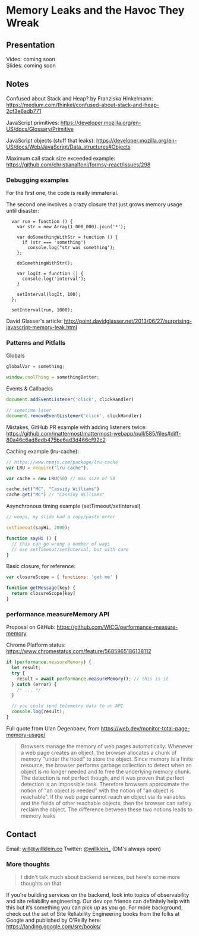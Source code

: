 # Memory Leaks and the Havoc They Wreak

## Presentation

Video: coming soon  
Slides: coming soon

## Notes

Confused about Stack and Heap? by Franziska Hinkelmann: https://medium.com/fhinkel/confused-about-stack-and-heap-2cf3e6adb771

JavaScript primitives: https://developer.mozilla.org/en-US/docs/Glossary/Primitive

JavaScript objects (stuff that leaks): https://developer.mozilla.org/en-US/docs/Web/JavaScript/Data_structures#Objects

Maximum call stack size exceeded example: https://github.com/christianalfoni/formsy-react/issues/298

### Debugging examples

For the first one, the code is really immaterial.

The second one involves a crazy closure that just grows memory usage until disaster:

```
  var run = function () {
    var str = new Array(1_000_000).join('*');

    var doSomethingWithStr = function () {
      if (str === 'something')
        console.log("str was something");
    };

    doSomethingWithStr();

    var logIt = function () {
      console.log('interval');
    }

    setInterval(logIt, 100);
  };

  setInterval(run, 1000);
```

David Glasser's article: http://point.davidglasser.net/2013/06/27/surprising-javascript-memory-leak.html


### Patterns and Pitfalls

Globals

```javascript
globalVar = something;

window.coolThing = somethingBetter;

```
Events & Callbacks

```javascript
document.addEventListener('click', clickHandler)

// sometime later
document.removeEventListener('click', clickHandler)

```

Mistakes, GitHub PR example with adding listeners twice: https://github.com/mattermost/mattermost-webapp/pull/585/files#diff-80a46c6ad8edb475be6ad3d466cf92c2


Caching example (lru-cache):
```javascript
// https://www.npmjs.com/package/lru-cache
var LRU = require("lru-cache"),

var cache = new LRU(50) // max size of 50

cache.set("MC", "Cassidy Williams")
cache.get("MC") // "Cassidy Williams"
```
Asynchronous timing example (setTimeout/setInterval)

```javascript
// woops, my slide had a copy/paste error

setTimeout(sayHi, 2000);

function sayHi () {
  // this can go wrong a number of ways
  // use setTimeout/setInterval, but with care
}
```


Basic closure, for reference:

```javascript
var closureScope = { functions: 'get me' }

function getMessage(key) {
  return closureScope[key]
}
```

### performance.measureMemory API

Proposal on GitHub: https://github.com/WICG/performance-measure-memory

Chrome Platform status: https://www.chromestatus.com/feature/5685965186138112

```javascript
if (performance.measureMemory) {
  let result;
  try {
    result = await performance.measureMemory(); // this is it
  } catch (error) {
    /* ... */
  }

  // you could send telemetry data to an API
  console.log(result);
}
```

Full quote from Ulan Degenbaev, from https://web.dev/monitor-total-page-memory-usage/

> Browsers manage the memory of web pages automatically. Whenever a web page creates an object, the browser allocates a chunk of memory "under the hood" to store the object. Since memory is a finite resource, the browser performs garbage collection to detect when an object is no longer needed and to free the underlying memory chunk. The detection is not perfect though, and it was proven that perfect detection is an impossible task. Therefore browsers approximate the notion of "an object is needed" with the notion of "an object is reachable". If the web page cannot reach an object via its variables and the fields of other reachable objects, then the browser can safely reclaim the object. The difference between these two notions leads to memory leaks

## Contact

Email: will@willklein.co
Twitter: [@willklein_](https://twitter.com/willklein_) (DM's always open)

### More thoughts

> I didn't talk much about backend services, but here's some more thoughts on that

If you're building services on the backend, look into topics of observability and site reliability engineering. Our dev ops friends can definitely help with this but it’s something you can pick up as you go. For more background, check out the set of Site Reliability Engineering books from the folks at Google and published by O’Reilly here: https://landing.google.com/sre/books/